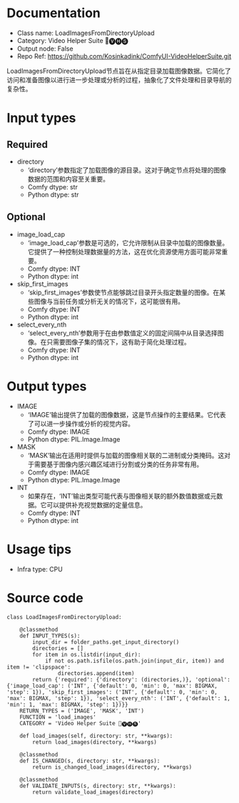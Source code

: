 # Documentation
- Class name: LoadImagesFromDirectoryUpload
- Category: Video Helper Suite 🎥🅥🅗🅢
- Output node: False
- Repo Ref: https://github.com/Kosinkadink/ComfyUI-VideoHelperSuite.git

LoadImagesFromDirectoryUpload节点旨在从指定目录加载图像数据。它简化了访问和准备图像以进行进一步处理或分析的过程，抽象化了文件处理和目录导航的复杂性。

# Input types
## Required
- directory
    - ‘directory’参数指定了加载图像的源目录。这对于确定节点将处理的图像数据的范围和内容至关重要。
    - Comfy dtype: str
    - Python dtype: str
## Optional
- image_load_cap
    - ‘image_load_cap’参数是可选的，它允许限制从目录中加载的图像数量。它提供了一种控制处理数据量的方法，这在优化资源使用方面可能非常重要。
    - Comfy dtype: INT
    - Python dtype: int
- skip_first_images
    - ‘skip_first_images’参数使节点能够跳过目录开头指定数量的图像。在某些图像与当前任务或分析无关的情况下，这可能很有用。
    - Comfy dtype: INT
    - Python dtype: int
- select_every_nth
    - ‘select_every_nth’参数用于在由参数值定义的固定间隔中从目录选择图像。在只需要图像子集的情况下，这有助于简化处理过程。
    - Comfy dtype: INT
    - Python dtype: int

# Output types
- IMAGE
    - ‘IMAGE’输出提供了加载的图像数据，这是节点操作的主要结果。它代表了可以进一步操作或分析的视觉内容。
    - Comfy dtype: IMAGE
    - Python dtype: PIL.Image.Image
- MASK
    - ‘MASK’输出在适用时提供与加载的图像相关联的二进制或分类掩码。这对于需要基于图像内感兴趣区域进行分割或分类的任务非常有用。
    - Comfy dtype: IMAGE
    - Python dtype: PIL.Image.Image
- INT
    - 如果存在，‘INT’输出类型可能代表与图像相关联的额外数值数据或元数据。它可以提供补充视觉数据的定量信息。
    - Comfy dtype: INT
    - Python dtype: int

# Usage tips
- Infra type: CPU

# Source code
```
class LoadImagesFromDirectoryUpload:

    @classmethod
    def INPUT_TYPES(s):
        input_dir = folder_paths.get_input_directory()
        directories = []
        for item in os.listdir(input_dir):
            if not os.path.isfile(os.path.join(input_dir, item)) and item != 'clipspace':
                directories.append(item)
        return {'required': {'directory': (directories,)}, 'optional': {'image_load_cap': ('INT', {'default': 0, 'min': 0, 'max': BIGMAX, 'step': 1}), 'skip_first_images': ('INT', {'default': 0, 'min': 0, 'max': BIGMAX, 'step': 1}), 'select_every_nth': ('INT', {'default': 1, 'min': 1, 'max': BIGMAX, 'step': 1})}}
    RETURN_TYPES = ('IMAGE', 'MASK', 'INT')
    FUNCTION = 'load_images'
    CATEGORY = 'Video Helper Suite 🎥🅥🅗🅢'

    def load_images(self, directory: str, **kwargs):
        return load_images(directory, **kwargs)

    @classmethod
    def IS_CHANGED(s, directory: str, **kwargs):
        return is_changed_load_images(directory, **kwargs)

    @classmethod
    def VALIDATE_INPUTS(s, directory: str, **kwargs):
        return validate_load_images(directory)
```